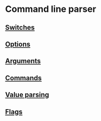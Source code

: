 # Command line parser

## [Switches](switches.md)

## [Options](options.md)

## [Arguments](arguments.md)

## [Commands](commands.md)

## [Value parsing](value-parser.md)

## [Flags](flags.md)
